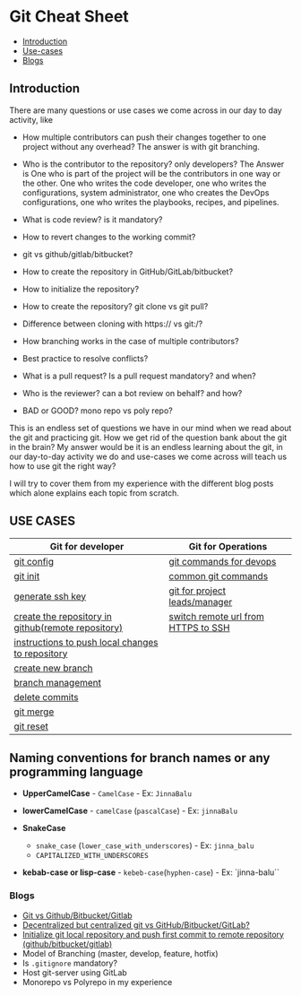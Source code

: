 # Git Cheat Sheet
- [Introduction](https://github.com/JinnaBalu/GitCheatSheet/tree/master#introduction)
- [Use-cases](https://github.com/JinnaBalu/GitCheatSheet/tree/master#use-cases)
- [Blogs](https://github.com/JinnaBalu/GitCheatSheet/tree/master#blogs)

## Introduction

There are many questions or use cases we come across in our day to day activity,
like

- How multiple contributors can push their changes together to one project
  without any overhead? The answer is with git branching.

- Who is the contributor to the repository? only developers? The Answer is One
  who is part of the project will be the contributors in one way or the other.
  One who writes the code developer, one who writes the configurations, system
  administrator, one who creates the DevOps configurations, one who writes the
  playbooks, recipes, and pipelines.

- What is code review? is it mandatory?
- How to revert changes to the working commit?
- git vs github/gitlab/bitbucket?
- How to create the repository in GitHub/GitLab/bitbucket?
- How to initialize the repository?
- How to create the repository? git clone vs git pull?
- Difference between cloning with https:// vs git:/?
- How branching works in the case of multiple contributors?
- Best practice to resolve conflicts?
- What is a pull request? Is a pull request mandatory? and when?
- Who is the reviewer? can a bot review on behalf? and how?
- BAD or GOOD? mono repo vs poly repo?

This is an endless set of questions we have in our mind when we read about the
git and practicing git. How we get rid of the question bank about the git in the
brain? My answer would be it is an endless learning about the git, in our
day-to-day activity we do and use-cases we come across will teach us how to use
git the right way?

I will try to cover them from my experience with the different blog posts which
alone explains each topic from scratch.
## USE CASES

| **Git for developer** |  **Git for Operations**|
|--|--|
|[git config](https://github.com/JinnaBalu/GitCheatSheet/blob/master/use-cases/git-configure.md) | [git commands for devops](https://github.com/JinnaBalu/GitCheatSheet/blob/master/use-cases/operations-git-commands.md) |
|[git init](https://github.com/JinnaBalu/GitCheatSheet/blob/master/use-cases/git-init.md)| [common git commands](https://github.com/JinnaBalu/GitCheatSheet/blob/master/use-cases/commonly-used-commands.md#common-commands-using-git)  |
|[generate ssh key](https://github.com/JinnaBalu/GitCheatSheet/blob/master/use-cases/generate-ssh-key.md)| [git for project leads/manager](https://github.com/JinnaBalu/GitCheatSheet/blob/master/use-cases/git-for-manager-lead.md#git-for-project-leadmanager) |
|[create the repository in github(remote repository)](https://github.com/JinnaBalu/GitCheatSheet/blob/master/use-cases/create-remote-repo.md)| [switch remote url from HTTPS to SSH](https://github.com/JinnaBalu/GitCheatSheet/blob/master/use-cases/switch-remote-url-http-ssh.md#switching-remote-urls-from-https-to-ssh)|
|[instructions to push local changes to repository](https://github.com/JinnaBalu/GitCheatSheet/blob/master/use-cases/git-commit-file.md#committing-files)|  |
|[create new branch](https://github.com/JinnaBalu/GitCheatSheet/blob/master/use-cases/create-branch.md#create-branch)|  |
|[branch management](https://github.com/JinnaBalu/GitCheatSheet/blob/master/use-cases/branch-mangement.md#single-branch-for-production-and-development)|  |
|[delete commits](https://github.com/JinnaBalu/GitCheatSheet/blob/master/use-cases/delete-commits.md#remove-the-last-commitcommits-using-reset)|  |
|[git merge](https://github.com/JinnaBalu/GitCheatSheet/blob/master/use-cases/git-merge.md#git-merge)|  |
|[git reset](https://github.com/JinnaBalu/GitCheatSheet/blob/master/use-cases/reset.md#git-reset)|  |


## Naming conventions  for branch names or any programming language

- **UpperCamelCase** - `CamelCase` - Ex: `JinnaBalu`

- **lowerCamelCase** - `camelCase` (`pascalCase`) - Ex: `jinnaBalu`

- **SnakeCase** 
    - `snake_case` (`lower_case_with_underscores`) - Ex: `jinna_balu`
    - `CAPITALIZED_WITH_UNDERSCORES`
              
- **kebab-case or lisp-case** - `kebeb-case`(`hyphen-case`) - Ex: `jinna-balu``

 
### Blogs
- [Git vs Github/Bitbucket/Gitlab](https://jinnabalu.medium.com/git-vs-github-bitbucket-gitlab-1e4c064789a0)
- [Decentralized but centralized git vs GitHub/Bitbucket/GitLab?](https://jinnabalu.medium.com/git-vs-github-bitbucket-gitlab-1e4c064789a0)
- [Initialize git local repository and push first commit to remote repository (github/bitbucket/gitlab)](https://jinnabalu.medium.com/is-git-a-must-have-skill-5f72ac8c5212)
- Model of Branching (master, develop, feature, hotfix)
- Is `.gitignore` mandatory?
- Host git-server using GitLab
- Monorepo vs Polyrepo in my experience
